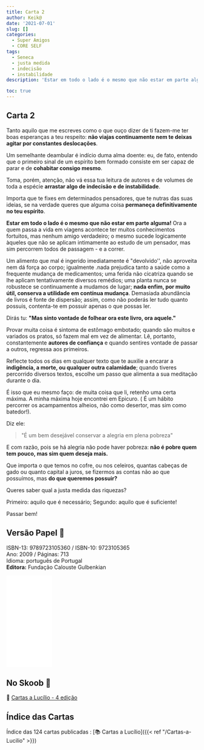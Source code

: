 ```yaml
---
title: Carta 2
author: Keik@
date: '2021-07-01'
slug: []
categories:
  - Super Amigos
  - CORE SELF
tags:
  - Seneca
  - justa medida
  - indecisão 
  - instabilidade
description: 'Estar em todo o lado é o mesmo que não estar em parte alguma!'

toc: true
---
```


## Carta 2

Tanto aquilo que me escreves como o que ouço dizer de ti fazem-me ter boas esperanças a teu respeito: **não viajas continuamente nem te deixas agitar por constantes deslocações**.

Um semelhante deambular é indício duma alma doente: eu, de fato, entendo que o primeiro sinal de um espírito bem formado consiste em ser capaz de parar e de **cohabitar consigo mesmo**.

Toma, porém, atenção, não vá essa tua leitura de autores e de volumes de toda a espécie **arrastar algo de indecisão e de instabilidade**.

Importa que te fixes em determinados pensadores, que te nutras das suas ideias, se na verdade queres que
alguma coisa **permaneça definitivamente no teu espírito**.

**Estar em todo o lado é o mesmo que não estar em parte alguma!** Ora a quem passa a vida em viagens acontece ter muitos conhecimentos fortuitos, mas nenhum amigo verdadeiro; o mesmo sucede logicamente àqueles que não se aplicam intimamente ao estudo de um pensador, mas sim percorrem todos de passagem - e a correr.

Um alimento que mal é ingerido imediatamente é "devolvido'', não aproveita nem dá força ao corpo; igualmente .nada prejudica tanto a saúde como a frequente mudança de medicamentos; uma ferida não cicatriza quando se lhe aplicam tentativamente diversos remédios; uma planta nunca se robustece se continuamente a mudamos de lugar; **nada enfim, por muito útil, conserva a utilidade em contínua mudança**. Demasiada abundância de livros é fonte de dispersão; assim, como não poderás ler tudo quanto possuis, contenta-te em possuir apenas o que possas ler.

Dirás tu:  **"Mas sinto vontade de folhear ora este livro, ora aquele."**

Provar muita coisa é sintoma de estômago embotado; quando são muitos e variados os pratos, só fazem mal em vez de alimentar. Lê, portanto, constantemente **autores de confiança** e quando sentires vontade de passar a outros, regressa aos primeiros.

Reflecte todos os dias em qualquer texto que te auxilie a encarar a **indigência, a morte, ou qualquer outra calamidade**; quando tiveres percorrido diversos textos, escolhe um passo que alimenta a sua meditação durante o dia.

É isso que eu mesmo faço: de muita coisa que li, retenho uma certa máxima. A minha máxima hoje encontrei em Epicuro. ( É um hábito percorrer os acampamentos alheios, não como desertor, mas sim como batedor!). 

Diz ele:
> "É um bem desejável conservar a alegria em plena pobreza" 

E com razão, pois se há alegria não pode haver pobreza: **não é pobre quem tem pouco, mas sim quem deseja mais.**

Que importa o que temos no cofre, ou nos celeiros, quantas cabeças de gado ou quanto capital a juros, se fizermos as contas não ao que possuímos, mas **do que queremos possuir?**

Queres saber qual a justa medida das riquezas? 

Primeiro: aquilo que é necessário; 
Segundo: aquilo que é suficiente!

Passar bem!

## Versão Papel :book:

ISBN-13: 9789723105360 / ISBN-10: 9723105365  
Ano: 2009 / Páginas: 713  
Idioma: português de Portugal   
**Editora:** Fundação Calouste Gulbenkian

<iframe style="width:120px;height:240px;" marginwidth="0" marginheight="0" scrolling="no" frameborder="0" src="//ws-na.amazon-adsystem.com/widgets/q?ServiceVersion=20070822&OneJS=1&Operation=GetAdHtml&MarketPlace=BR&source=ac&ref=tf_til&ad_type=product_link&tracking_id=mundodekeika-20&marketplace=amazon&amp;region=BR&placement=9723105365&asins=9723105365&linkId=fb8dc16224bc0c2b7943ec769c5b5905&show_border=true&link_opens_in_new_window=true&price_color=333333&title_color=0066c0&bg_color=ffffff">
    </iframe>


## No Skoob :eagle:

:book: [Cartas a Lucílio - 4 edição](https://www.skoob.com.br/cartas-a-lucilio-37684ed41245.html)


## Índice das Cartas

Índice das 124 cartas publicadas : [📚 Cartas a Lucílio]({{< ref "/Cartas-a-Lucilio" >}})
